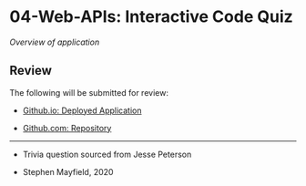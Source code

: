 # 04-Web-APIs: Interactive Code Quiz 

*Overview of application*

## Review

The following will be submitted for review:

* [Github.io: Deployed Application](https://stmayfield.github.io/code-quiz/)

* [Github.com: Repository](https://github.com/stmayfield/code-quiz)

- - -

- Trivia question sourced from Jesse Peterson

- Stephen Mayfield, 2020
